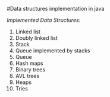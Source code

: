 #Data structures implementation in java

*Implemented Data Structures:*
1. Linked list
2. Doubly linked list
3. Stack
4. Queue implemented by stacks
5. Queue
6. Hash maps
7. Binary trees
8. AVL trees
9. Heaps
10. Tries